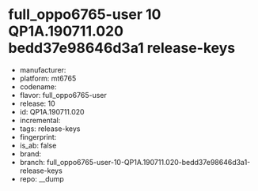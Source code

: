 # full_oppo6765-user 10 QP1A.190711.020 bedd37e98646d3a1 release-keys
- manufacturer: 
- platform: mt6765
- codename: 
- flavor: full_oppo6765-user
- release: 10
- id: QP1A.190711.020
- incremental: 
- tags: release-keys
- fingerprint: 
- is_ab: false
- brand: 
- branch: full_oppo6765-user-10-QP1A.190711.020-bedd37e98646d3a1-release-keys
- repo: __dump
